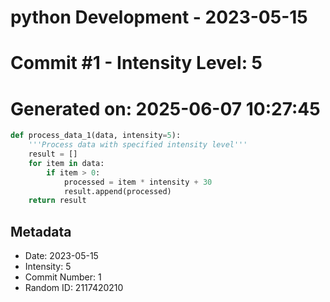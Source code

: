 ﻿# python Development - 2023-05-15
# Commit #1 - Intensity Level: 5
# Generated on: 2025-06-07 10:27:45
```python
def process_data_1(data, intensity=5):
    '''Process data with specified intensity level'''
    result = []
    for item in data:
        if item > 0:
            processed = item * intensity + 30
            result.append(processed)
    return result
```
## Metadata
- Date: 2023-05-15
- Intensity: 5
- Commit Number: 1
- Random ID: 2117420210
